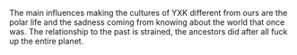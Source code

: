 The main influences making the cultures of YXK different from ours are the polar life and the sadness coming from knowing about the world that once was. The relationship to the past is strained, the ancestors did after all fuck up the entire planet.
